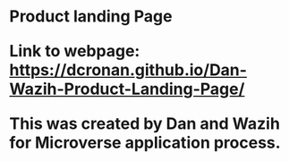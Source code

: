 <h1> Product landing Page <h/1>

Link to webpage: https://dcronan.github.io/Dan-Wazih-Product-Landing-Page/

This was created by Dan and Wazih for Microverse application process.
